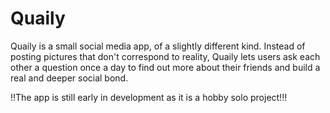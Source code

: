 # Quaily
Quaily is a small social media app, of a slightly different kind. Instead of posting pictures that don't correspond to reality, Quaily lets users ask each other a question once a day to find out more about their friends and build a real and deeper social bond.

!!The app is still early in development as it is a hobby solo project!!!
